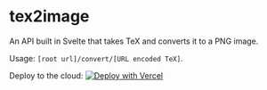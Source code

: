 # tex2image
An API built in Svelte that takes TeX and converts it to a PNG image.

Usage:
`[root url]/convert/[URL encoded TeX]`.

Deploy to the cloud:
[![Deploy with Vercel](https://vercel.com/button)](https://vercel.com/new/clone?repository-url=https%3A%2F%2Fgithub.com%2FUncodeable864%2Ftex2image)